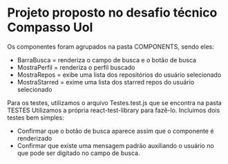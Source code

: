 # Projeto proposto no desafio técnico Compasso Uol

Os componentes foram agrupados na pasta COMPONENTS, sendo eles:
- BarraBusca = renderiza o campo de busca e o botão de busca
- MostraPerfil = renderiza o perfil buscado
- MostraRepos = exibe uma lista dos repositórios do usuário selecionado
- MostraStarred = exime uma lista dos starred repos do usuário selecionado

Para os testes, utilizamos o arquivo Testes.test.js que se encontra na pasta TESTES
Utilizamos a própria react-test-library para fazê-lo.
Incluimos dois testes bem simples:
- Confirmar que o botão de busca aparece assim que o componente é renderizado
- Confirmar que existe uma mensagem padrão auxiliando o usuário no que pode ser digitado no campo de busca.
